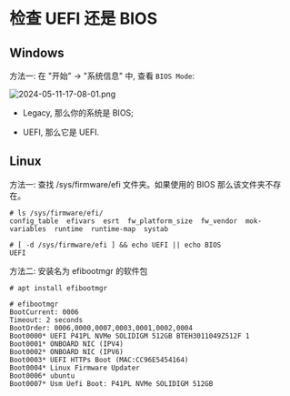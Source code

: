 

# 检查 UEFI 还是 BIOS

## Windows

方法一: 在 "开始" -> "系统信息" 中, 查看 `BIOS Mode`:

![2024-05-11-17-08-01.png](./images/2024-05-11-17-08-01.png)

* Legacy, 那么你的系统是 BIOS;

* UEFI, 那么它是 UEFI.

## Linux

方法一: 查找 /sys/firmware/efi 文件夹。如果使用的 BIOS 那么该文件夹不存在。

```
# ls /sys/firmware/efi/
config_table  efivars  esrt  fw_platform_size  fw_vendor  mok-variables  runtime  runtime-map  systab

# [ -d /sys/firmware/efi ] && echo UEFI || echo BIOS
UEFI
```

方法二: 安装名为 efibootmgr 的软件包

```
# apt install efibootmgr

# efibootmgr
BootCurrent: 0006
Timeout: 2 seconds
BootOrder: 0006,0000,0007,0003,0001,0002,0004
Boot0000* UEFI P41PL NVMe SOLIDIGM 512GB BTEH3011049Z512F 1
Boot0001* ONBOARD NIC (IPV4)
Boot0002* ONBOARD NIC (IPV6)
Boot0003* UEFI HTTPs Boot (MAC:CC96E5454164)
Boot0004* Linux Firmware Updater
Boot0006* ubuntu
Boot0007* Usm Uefi Boot: P41PL NVMe SOLIDIGM 512GB
```